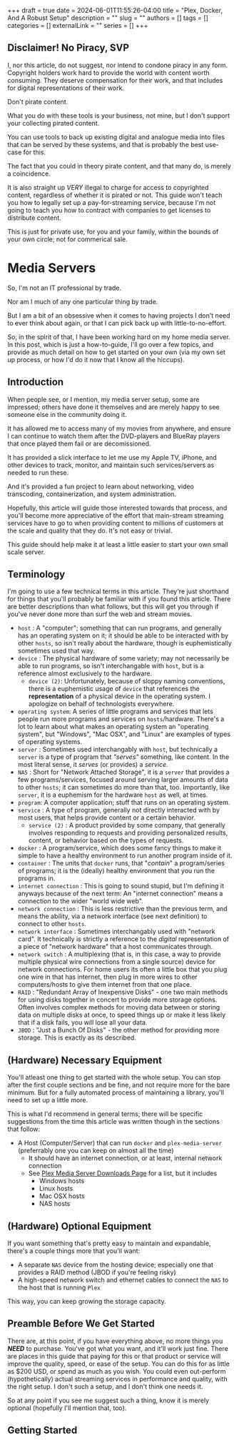 +++ 
draft = true
date = 2024-06-01T11:55:26-04:00
title = "Plex, Docker, And A Robust Setup"
description = ""
slug = ""
authors = []
tags = []
categories = []
externalLink = ""
series = []
+++

## Disclaimer! No Piracy, SVP

I, nor this article, do not suggest, nor intend to condone piracy in any form. Copyright holders work hard to provide the world with content worth consuming. They deserve compensation for their work, and that includes for digital representations of their work.

Don't pirate content.

What you do with these tools is your business, not mine, but I don't support your collecting pirated content.

You can use tools to back up existing digital and analogue media into files that can be served by these systems, and that is probably the best use-case for this.

The fact that you could in theory pirate content, and that many do, is merely a coincidence.

It is also straight up *VERY* illegal to charge for access to copyrighted content, regardless of whether it is pirated or not. This guide won't teach you how to legally set up a pay-for-streaming service, because I'm not going to teach you how to contract with companies to get licenses to distribute content.

This is just for private use, for you and your family, within the bounds of your own circle; not for commerical sale.

# Media Servers

So, I'm not an IT professional by trade.

Nor am I much of any one particular thing by trade.

But I am a bit of an obsessive when it comes to having projects I don't need to ever think about again, or that I can pick back up with little-to-no-effort.

So, in the spirit of that, I have been working hard on my home media server. In this post, which is just a how-to-guide, I'll go over a few topics, and provide as much detail on how to get started on your own (via my own set up process, or how I'd do it now that I know all the hiccups).

## Introduction

When people see, or I mention, my media server setup, some are impressed; others have done it themselves and are merely happy to see someone else in the community doing it.

It has allowed me to access many of my movies from anywhere, and ensure I can continue to watch them after the DVD-players and BlueRay players that once played them fail or are decomissioned.

It has provided a slick interface to let me use my Apple TV, iPhone, and other devices to track, monitor, and maintain such services/servers as needed to run these.

And it's provided a fun project to learn about networking, video transcoding, containerization, and system administration.

Hopefully, this article will guide those interested towards that process, and you'll become more appreciative of the effort that main-stream streaming services have to go to when providing content to millions of customers at the scale and quality that they do. It's not easy or trivial.

This guide should help make it at least a little easier to start your own small scale server.

## Terminology

I'm going to use a few technical terms in this article. They're just shorthand for things that you'll probably be familiar with if you found this article. There are better descriptions than what follows, but this will get you through if you've never done more than surf the web and stream movies.

- `host` : A "computer"; something that can run programs, and generally has an operating system on it; it should be able to be interacted with by other `hosts`, so isn't really about the hardware, though is euphemistically sometimes used that way.
- `device` : The physical hardware of some variety; may not necessarily be able to run programs, so isn't interchangable with `host`, but is a reference almost exclusively to the hardware.
  - `device (2)`: Unfortunately, because of sloppy naming conventions, there is a euphemistic usage of `device` that references the **representation** of a physical device in the operating system. I apologize on behalf of technologists everywhere.
- `operating system`: A series of little programs and services that lets people run more programs and services on `hosts`/hardware. There's a lot to learn about what makes an operating system an "operating system", but "Windows", "Mac OSX", and "Linux" are examples of types of operating systems.
- `server` : Sometimes used interchangably with `host`, but technically a `server` is a type of program that *"serves"* something, like content. In the most literal sense, it *serves* (or provides) a *service*.
- `NAS` : Short for "Network Attached Storage", it is a `server` that provides a few programs/services, focused around serving larger amounts of data to other `hosts`; it can sometimes do more than that, too. Importantly, like `server`, it is a euphemism for the hardware `host` as well, at times.
- `program`: A computer application; stuff that runs on an operating system.
- `service` : A type of program, generally not directly interacted with by most users, that helps provide content or a certain behavior.
  - `service (2)` : A product provided by some company, that generally involves responding to requests and providing personalized results, content, or behavior based on the types of requests.
- `docker` : A program/service, which does some fancy things to make it simple to have a healthy environment to run another program inside of it.
- `container` : The units that `docker` runs, that "*contain*" a program/series of programs; it is the (ideally) healthy environment that you run the programs in.
- `internet connection` : This is going to sound stupid, but I'm defining it anyways because of the next term: An "internet connection" means a connection to the wider "world wide web".
- `network connection` : This is less restrictive than the previous term, and means the ability, via a network interface (see next definition) to connect to other `hosts`.
- `network interface` : Sometimes interchangably used with "network card". It technically is strictly a reference to the *digital* representation of a piece of "network hardware" that a host communicates through.
- `network switch` : A multiplexing (that is, in this case, a way to provide multiple physical wire connections from a single source) device for network connections. For home users its often a little box that you plug one wire in that has internet, then plug in more wires to other computers/hosts to give them internet from that one place.
- `RAID` : "Redundant Array of Inexpensive Disks" - one two main methods for using disks together in concert to provide more storage options. Often involves complex methods for moving data between or storing data on multiple disks at once, to speed things up or make it less likely that if a disk fails, you will lose all your data.
- `JBOD` :  "Just a Bunch Of Disks" - the other method for providing more storage. This is exactly as its described.

## (Hardware) Necessary Equipment

You'll atleast one thing to get started with the whole setup. You can stop after the first couple sections and be fine, and not require more for the bare minimum. But for a fully automated process of maintaining a library, you'll need to set up a little more.

This is what I'd recommend in general terms; there will be specific suggestions from the time this article was written though in the sections that follow:

- A Host (Computer/Server) that can run `docker` and `plex-media-server` (preferrably one you can keep on almost all the time)
  - It should have an internet connection, or at least, internal network connection
  - See [Plex Media Server Downloads Page](https://www.plex.tv/media-server-downloads/) for a list, but it includes
    - Windows hosts
    - Linux hosts
    - Mac OSX hosts
    - NAS hosts

## (Hardware) Optional Equipment

If you want something that's pretty easy to maintain and expandable, there's a couple things more that you'll want:

- A separate `NAS` device from the hosting device; especially one that provides a RAID method (JBOD if you're feeling risky)
- A high-speed network switch and ethernet cables to connect the `NAS` to the host that is running `Plex`

This way, you can keep growing the storage capacity.

## Preamble Before We Get Started

There are, at this point, if you have everything above, no more things you ***NEED*** to purchase. You've got what you want, and it'll work just fine. There are places in this guide that paying for this or that product or service will improve the quality, speed, or ease of the setup. You can do this for as little as $200 USD, or spend as much as you wish. You could even out-perform (hypothetically) actual streaming services in performance and quality, with the right setup. I don't such a setup, and I don't think one needs it.

So at any point if you see me suggest such a thing, know it is merely optional (hopefully I'll mention that, too).

## Getting Started
